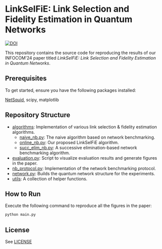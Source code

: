 # LinkSelFiE: Link Selection and Fidelity Estimation in Quantum Networks

[![DOI](https://zenodo.org/badge/737247284.svg)](https://zenodo.org/doi/10.5281/zenodo.10444443)

This repository contains the source code for reproducing the results of our INFOCOM'24 paper titled *LinkSelFiE: Link Selection and Fidelity Estimation in Quantum Networks*.

## Prerequisites

To get started, ensure you have the following packages installed:

[NetSquid](https://netsquid.org/), scipy, matplotlib

## Repository Structure

* [algorithms](./algorithms): Implementation of various link selection & fidelity estimation algorithms.
    * [naive_nb.py](./algorithms/naive_nb.py): The naive algorithm based on network benchmarking.
    * [online_nb.py](./algorithms/online_nb.py): Our proposed LinkSelFiE algorithm.
    * [succ_elim_nb.py](./algorithms/succ_elim_nb.py): A successive elimination-based network benchmarking algorithm.
* [evaluation.py](./evaluation.py): Script to visualize evaluation results and generate figures in the paper.
* [nb_protocol.py](./nb_protocol.py): Implementation of the network benchmarking protocol.
* [network.py](./network.py): Builds the quantum network structure for the experiments.
* [utils](./utils.py): A collection of helper functions.

## How to Run

Execute the following command to reproduce all the figures in the paper:

```sh
python main.py
```

## License

See [LICENSE](LICENSE)
